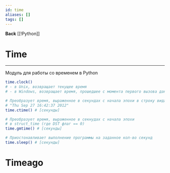 ```yaml
---
id: time
aliases: []
tags: []
---
```

**Back**
    [[!Python]]

# Time
---
Модуль для работы со временем в Python

```bash
time.clock()
# - в Unix, возвращает текущее время
# - в Windows, возвращает время, прошедшее с момента первого вызова данной функции

# Преобразует время, выраженное в секундах с начала эпохи в строку вида:
# "Thu Sep 27 16:42:37 2012"
time.ctime() # [секунды]

# Преобразует время, выраженное в секнудах с начала эпохи
# в struct_time (где DST флаг == 0)
time.gmtime() # [секунды]

# Приостонавливает выполнение программы на заданное кол-во секунд
time.sleep() # [секунды]

```

# Timeago
